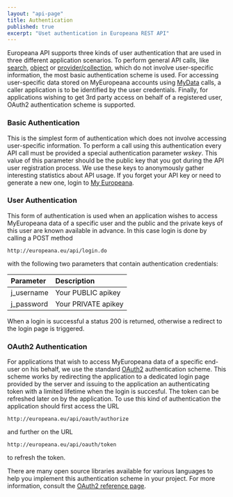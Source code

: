 ```yaml
---
layout: "api-page"
title: Authentication
published: true
excerpt: "Uset authentication in Europeana REST API"
---
```


Europeana API supports three kinds of user authentication that are used in three different application scenarios. To perform general API calls, like [search](http://labs.europeana.eu/api/search), [object](http://labs.europeana.eu/api/object) or [provider/collection](http://labs.europeana.eu/api/provider), which do not involve user-specific information, the most basic authentication scheme is used. For accessing user-specific data stored on MyEuropeana accounts using [MyData](http://labs.europeana.eu/api/myeuropeana) calls, a caller application is to be identified by the user credentials. Finally, for applications wishing to get 3rd party access on behalf of a registered user, OAuth2 authentication scheme is supported.

### Basic Authentication

This is the simplest form of authentication which does not involve accessing user-specific information. To perform a call using this authentication every API call must be provided a special authentication parameter _wskey_. This value of this parameter should be the public key that you got during the API user registration process. We use these keys to anonymously gather interesting statistics about API usage. If you forget your API key or need to generate a new one, login to [My Europeana](http://europeana.eu/portal/myeuropeana#login).

### User Authentication

This form of authentication is used when an application wishes to access MyEuropeana data of a specific user and the public and the private keys of this user are known available in advance. In this case login is done by calling a POST method

    http://europeana.eu/api/login.do    

with the following two parameters that contain authentication credentials:

|Parameter|Description|
|:-------------|:-------------|
|j_username | Your PUBLIC apikey |
|j_password | Your PRIVATE apikey |


When a login is successful a status 200 is returned, otherwise a redirect to the login page is triggered. 

### OAuth2 Authentication

For applications that wish to access MyEuropeana data of a specific end-user on his behalf, we use the standard [OAuth2](http://oauth.net/2/) authentication scheme. This scheme works by redirecting the application to a dedicated login page provided by the server and issuing to the application an authenticating token with a limited lifetime when the login is succesful. The token can be refreshed later on by the application. To use this kind of authentication the application should first access the URL

    http://europeana.eu/api/oauth/authorize
    
and further on the URL

    http://europeana.eu/api/oauth/token
    
    
to refresh the token.

There are many open source libraries available for various languages to help you implement this authentication scheme in your project. For more information, consult the [OAuth2 reference page](http://oauth.net/2/).
